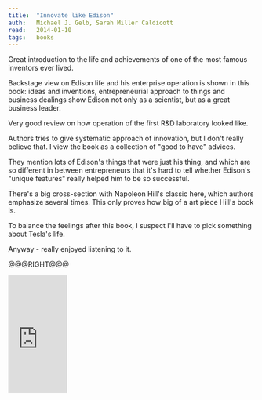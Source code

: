 ```yaml
---
title:	"Innovate like Edison"
auth:	Michael J. Gelb, Sarah Miller Caldicott
read:	2014-01-10
tags:	books
---
```





Great introduction to the life and achievements of one of the most famous
inventors ever lived.

Backstage view on Edison life and his enterprise operation is shown in this
book: ideas and inventions, entrepreneurial approach to things and business
dealings show Edison not only as a scientist, but as a great business
leader.

Very good review on how operation of the first R&D laboratory looked like.

Authors tries to give systematic approach of innovation, but I don't really
believe that. I view the book as a collection of "good to have" advices.

They mention lots of Edison's things that were just his thing, and which are
so different in between entrepreneurs that it's hard to tell whether
Edison's "unique features" really helped him to be so successful.

There's a big cross-section with Napoleon Hill's classic here, which authors
emphasize several times. This only proves how big of a art piece Hill's book
is.

To balance the feelings after this book, I suspect I'll have to pick
something about Tesla's life.

Anyway - really enjoyed listening to it.

@@@RIGHT@@@

<iframe src="http://rcm-na.amazon-adsystem.com/e/cm?lt1=_blank&bc1=FFFFFF&IS2=1&bg1=FFFFFF&fc1=000000&lc1=FF0000&t=wojcadamkoszh-20&o=1&p=8&l=as4&m=amazon&f=ifr&ref=ss_til&asins=0452289823" style="width:120px;height:240px;" scrolling="no" marginwidth="0" marginheight="0" frameborder="0"></iframe>
